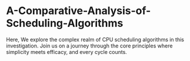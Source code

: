 # A-Comparative-Analysis-of-Scheduling-Algorithms
Here, We explore the complex realm of CPU scheduling algorithms in this investigation. Join us on a journey through the core principles where simplicity meets efficacy, and every cycle counts.

